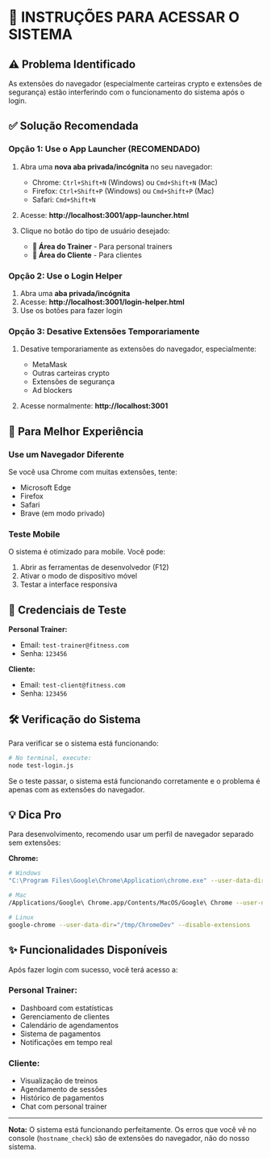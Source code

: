 # 🚀 INSTRUÇÕES PARA ACESSAR O SISTEMA

## ⚠️ Problema Identificado
As extensões do navegador (especialmente carteiras crypto e extensões de segurança) estão interferindo com o funcionamento do sistema após o login.

## ✅ Solução Recomendada

### Opção 1: Use o App Launcher (RECOMENDADO)
1. Abra uma **nova aba privada/incógnita** no seu navegador:
   - Chrome: `Ctrl+Shift+N` (Windows) ou `Cmd+Shift+N` (Mac)
   - Firefox: `Ctrl+Shift+P` (Windows) ou `Cmd+Shift+P` (Mac)
   - Safari: `Cmd+Shift+N`

2. Acesse: **http://localhost:3001/app-launcher.html**

3. Clique no botão do tipo de usuário desejado:
   - **💪 Área do Trainer** - Para personal trainers
   - **🏃 Área do Cliente** - Para clientes

### Opção 2: Use o Login Helper
1. Abra uma **aba privada/incógnita**
2. Acesse: **http://localhost:3001/login-helper.html**
3. Use os botões para fazer login

### Opção 3: Desative Extensões Temporariamente
1. Desative temporariamente as extensões do navegador, especialmente:
   - MetaMask
   - Outras carteiras crypto
   - Extensões de segurança
   - Ad blockers

2. Acesse normalmente: **http://localhost:3001**

## 📱 Para Melhor Experiência

### Use um Navegador Diferente
Se você usa Chrome com muitas extensões, tente:
- Microsoft Edge
- Firefox
- Safari
- Brave (em modo privado)

### Teste Mobile
O sistema é otimizado para mobile. Você pode:
1. Abrir as ferramentas de desenvolvedor (F12)
2. Ativar o modo de dispositivo móvel
3. Testar a interface responsiva

## 🔑 Credenciais de Teste

**Personal Trainer:**
- Email: `test-trainer@fitness.com`
- Senha: `123456`

**Cliente:**
- Email: `test-client@fitness.com`
- Senha: `123456`

## 🛠️ Verificação do Sistema

Para verificar se o sistema está funcionando:

```bash
# No terminal, execute:
node test-login.js
```

Se o teste passar, o sistema está funcionando corretamente e o problema é apenas com as extensões do navegador.

## 💡 Dica Pro

Para desenvolvimento, recomendo usar um perfil de navegador separado sem extensões:

**Chrome:**
```bash
# Windows
"C:\Program Files\Google\Chrome\Application\chrome.exe" --user-data-dir="C:\ChromeDev" --disable-extensions

# Mac
/Applications/Google\ Chrome.app/Contents/MacOS/Google\ Chrome --user-data-dir="/tmp/ChromeDev" --disable-extensions

# Linux
google-chrome --user-data-dir="/tmp/ChromeDev" --disable-extensions
```

## ✨ Funcionalidades Disponíveis

Após fazer login com sucesso, você terá acesso a:

### Personal Trainer:
- Dashboard com estatísticas
- Gerenciamento de clientes
- Calendário de agendamentos
- Sistema de pagamentos
- Notificações em tempo real

### Cliente:
- Visualização de treinos
- Agendamento de sessões
- Histórico de pagamentos
- Chat com personal trainer

---

**Nota:** O sistema está funcionando perfeitamente. Os erros que você vê no console (`hostname_check`) são de extensões do navegador, não do nosso sistema.